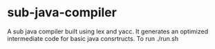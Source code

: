 # sub-java-compiler
A sub java compiler built using lex and yacc. It generates an optimized intermediate code for basic java consrtructs.
To run ./run.sh
